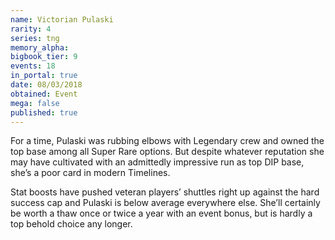 ```yaml
---
name: Victorian Pulaski
rarity: 4
series: tng
memory_alpha:
bigbook_tier: 9
events: 18
in_portal: true
date: 08/03/2018
obtained: Event
mega: false
published: true
---
```


For a time, Pulaski was rubbing elbows with Legendary crew and owned the top base among all Super Rare options. But despite whatever reputation she may have cultivated with an admittedly impressive run as top DIP base, she’s a poor card in modern Timelines.

Stat boosts have pushed veteran players’ shuttles right up against the hard success cap and Pulaski is below average everywhere else. She’ll certainly be worth a thaw once or twice a year with an event bonus, but is hardly a top behold choice any longer.
